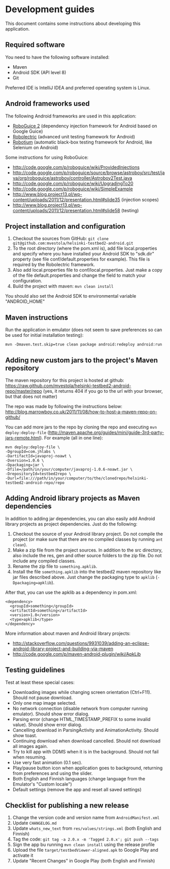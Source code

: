 Development guides
=============

This document contains some instructions about developing this application.

Required software
-------

You need to have the following software installed:

* Maven
* Android SDK (API level 8)
* Git

Preferred IDE is IntelliJ IDEA and preferred operating system is Linux.


Android frameworks used
-------

The following Android frameworks are used in this application:

* [RoboGuice 2](https://code.google.com/p/roboguice/) (dependency injection framework for Android based on Google Guice)
* [Robolectric](http://pivotal.github.com/robolectric/) (advanced unit testing framework for Android)
* [Robotium](http://code.google.com/p/robotium/) (automatic black-box testing framework for Android, like Selenium on Android)

Some instructions for using RoboGuice:
* http://code.google.com/p/roboguice/wiki/ProvidedInjections
* http://code.google.com/p/roboguice/source/browse/astroboy/src/test/java/org/roboguice/astroboy/controller/Astroboy2Test.java
* http://code.google.com/p/roboguice/wiki/UpgradingTo20
* http://code.google.com/p/roboguice/wiki/SimpleExample
* http://www.blog.project13.pl/wp-content/uploads/2011/12/presentation.html#slide35 (injection scopes)
* http://www.blog.project13.pl/wp-content/uploads/2011/12/presentation.html#slide58 (testing)


Project installation and configuration
-------

1. Checkout the sources from GitHub:
`git clone git@github.com:mvestola/helsinki-testbed2-android.git`
2. To the root directory (where the pom.xml is), add file local.properties
and specify where you have installed your Android SDK to "sdk.dir" property
(see file conf/default.properties for example). This file is required by the
Robolectric framework.
3. Also add local.properties file to conf/local.properties. Just make a copy of
the file default.properties and change the field to match your configuration.
3. Build the project with maven: `mvn clean install`

You should also set the Android SDK to environmental variable "ANDROID_HOME"


Maven instructions
-------

Run the application in emulator
(does not seem to save preferences so can be used for initial installation testing):
```
mvn -Dmaven.test.skip=true clean package android:redeploy android:run
```


Adding new custom jars to the project's Maven repository
-------

The maven repository for this project is hosted at github:
https://raw.github.com/mvestola/helsinki-testbed2-android-repo/master/repo
(yes, it returns 404 if you go to the url with your browser, but that does not matter)

The repo was made by following the instructions below:
http://blog.marrowboy.co.uk/2011/11/08/how-to-host-a-maven-repo-on-github/

You can add more jars to the repo by cloning the repo and executing `mvn deploy:deploy-file`
(http://maven.apache.org/guides/mini/guide-3rd-party-jars-remote.html).
For example (all in one line):
```
mvn deploy:deploy-file \
-DgroupId=com.jhlabs \
-DartifactId=javaproj-noawt \
-Dversion=1.0.6 \
-Dpackaging=jar \
-Dfile=/path/in/your/computer/javaproj-1.0.6-noawt.jar \
-DrepositoryId=testbed2repo \
-Durl=file:///path/in/your/computer/to/the/clonedrepo/helsinki-testbed2-android-repo/repo
```


Adding Android library projects as Maven dependencies
-------

In addition to adding jar dependencies, you can also easily add Android library projects as project dependencies.
Just do the following:

1. Checkout the source of your Android library project. Do not compile the project
(or make sure that there are no compiled classes by running `ant clean`).
2. Make a zip file from the project sources. In addition to the src directory,
also include the res, gen and other source folders to the zip file.
Do not include any compiled classes.
3. Rename the zip file to `something.apklib`.
4. Install the file `something.apklib` into the testbed2 maven repository like jar files described above.
Just change the packaging type to `apklib` (`-Dpackaging=apklib`).

After that, you can use the apklib as a dependency in pom.xml:

```
<dependency>
  <groupId>something</groupId>
  <artifactId>something</artifactId>
  <version>1.0</version>
  <type>apklib</type>
</dependency>
```

More information about maven and Android library projects:

* http://stackoverflow.com/questions/9931039/adding-an-eclipse-android-library-project-and-building-via-maven
* http://code.google.com/p/maven-android-plugin/wiki/ApkLib


Testing guidelines
-------

Test at least these special cases:
* Downloading images while changing screen orientation (Ctrl+F11).
Should not pause download.
* Only one map image selected.
* No network connection (disable network from computer running emulator).
Should show error dialog.
* Parsing error (change HTML_TIMESTAMP_PREFIX to some invalid value).
Should show error dialog.
* Cancelling download in ParsingActivity and AnimationActivity.
Should show toast.
* Continuing download when download cancelled.
Should not download all images again.
* Try to kill app with DDMS when it is in the background.
Should not fail when resuming.
* Use very fast animation (0.1 sec).
* Play/pause button icon when application goes to background,
returning from preferences and using the slider.
* Both English and Finnish languages (change language
from the Emulator's "Custom locale")
* Default settings (remove the app and reset all saved settings)

Checklist for publishing a new release
-------

1. Change the version code and version name from `AndroidManifest.xml`
2. Update `CHANGELOG.md`
3. Update `whats_new_text` from `res/values/strings.xml` (both English and Finnish)
4. Tag the code: `git tag -a 2.0.x -m 'Tagged 2.0.x'; git push --tags`
5. Sign the app bu running `mvn clean install` using the release profile
6. Upload the file `target/testbedViewer-aligned.apk` to Google Play and activate it
7. Update "Recent Changes" in Google Play (both English and Finnish)
